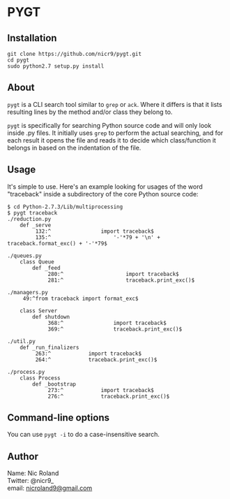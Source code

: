 # PYGT

## Installation

```
git clone https://github.com/nicr9/pygt.git
cd pygt
sudo python2.7 setup.py install
```

## About

`pygt` is a  CLI search tool similar to `grep` or `ack`. Where it differs is that it lists resulting lines by the method and/or class they belong to.

`pygt` is specifically for searching Python source code and will only look inside .py files. It initially uses `grep` to perform the actual searching, and for each result it opens the file and reads it to decide which class/function it belongs in based on the indentation of the file.

## Usage

It's simple to use. Here's an example looking for usages of the word "traceback" inside a subdirectory of the core Python source code: 

```
$ cd Python-2.7.3/Lib/multiprocessing
$ pygt traceback
./reduction.py
    def _serve
         132:^                import traceback$
         135:^                    '-'*79 + '\n' + traceback.format_exc() + '-'*79$

./queues.py
    class Queue
        def _feed
             280:^                    import traceback$
             281:^                    traceback.print_exc()$

./managers.py
     49:^from traceback import format_exc$

    class Server
        def shutdown
             368:^                import traceback$
             369:^                traceback.print_exc()$

./util.py
    def _run_finalizers
         263:^            import traceback$
         264:^            traceback.print_exc()$

./process.py
    class Process
        def _bootstrap
             273:^            import traceback$
             276:^            traceback.print_exc()$
```

## Command-line options

You can use `pygt -i` to do a case-insensitive search.

## Author

Name: Nic Roland<br>
Twitter: @nicr9_<br>
email: nicroland9@gmail.com

